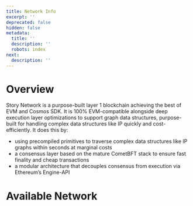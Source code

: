 ```yaml
---
title: Network Info
excerpt: ''
deprecated: false
hidden: false
metadata:
  title: ''
  description: ''
  robots: index
next:
  description: ''
---
```

# Overview

Story Network is a purpose-built layer 1 blockchain achieving the best of EVM and Cosmos SDK. It is 100% EVM-compatible alongside deep execution layer optimizations to support graph data structures, purpose-built for handling complex data structures like IP quickly and cost-efficiently. It does this by:

* using precompiled primitives to traverse complex data structures like IP graphs within seconds at marginal costs
* a consensus layer based on the mature CometBFT stack to ensure fast finality and cheap transactions
* a modular architecture that decouples consensus from execution via Ethereum’s Engine-API

# Available Network

<Cards columns={3}>
  <Card title="Mainnet" href="https://docs.story.foundation/v1.3-beta/docs/mainnet/" icon="fa-home" target="_blank" />

  <Card title="Aeneid Testnet" hred="https://docs.story.foundation/v1.3-beta/docs/aeneid/" icon="fa-user" />

  <Card title="Run a localnet" hred="https://docs.story.foundation/v1.3-beta/docs/localnet/" icon="fa-user" />
</Cards>